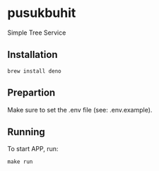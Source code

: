 # pusukbuhit
Simple Tree Service

## Installation

`brew install deno`

## Prepartion

Make sure to set the .env file (see: .env.example).

## Running

To start APP, run:

`make run`
